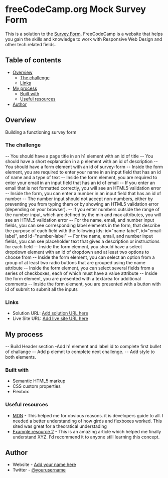 # freeCodeCamp.org Mock Survey Form

This is a solution to the [Survey Form](https://www.freecodcamp.com). FreeCodeCamp is a website that helps you gain the skills and knowledge to work with Responsive Web Design and other tech related fields.

## Table of contents

- [Overview](#overview)
  - [The challenge](#the-challenge)
  - [Links](#links)
- [My process](#my-process)
  - [Built with](#built-with)
  - [Useful resources](#useful-resources)
- [Author](#author)

## Overview

Building a functioning survey form

### The challenge

  -- You should have a page title in an h1 element with an id of title
  -- You should have a short explanation in a p element with an id of description
  -- You should have a form element with an id of survey-form
  -- Inside the form element, you are required to enter your name in an input field that has an id of name and a type of text
  -- Inside the form element, you are required to enter your email in an input field that has an id of email
  -- If you enter an email that is not formatted correctly, you will see an HTML5 validation error
  -- Inside the form, you can enter a number in an input field that has an id of number
  -- The number input should not accept non-numbers, either by preventing you from typing them or by showing an HTML5 validation error (depending on your browser).
  -- If you enter numbers outside the range of the number input, which are defined by the min and max attributes, you will see an HTML5 validation error
  -- For the name, email, and number input fields, you can see corresponding label elements in the form, that describe the purpose of each field with the following ids: id="name-label", id="email-label", and id="number-label"
  -- For the name, email, and number input fields, you can see placeholder text that gives a description or instructions for each field
  -- Inside the form element, you should have a select dropdown element with an id of dropdown and at least two options to choose from
  -- Inside the form element, you can select an option from a group of at least two radio buttons that are grouped using the name attribute
  -- Inside the form element, you can select several fields from a series of checkboxes, each of which must have a value attribute
  -- Inside the form element, you are presented with a textarea for additional comments
  -- Inside the form element, you are presented with a button with id of submit to submit all the inputs

### Links

- Solution URL: [Add solution URL here](https://your-solution-url.com)
- Live Site URL: [Add live site URL here](https://your-live-site-url.com)

## My process

  -- Build Header section
    -Add h1 element and label id to complete first bullet of challange
  -- Add p elemnt to complete next challenge.
  -- Add style to both elements.  

### Built with

- Semantic HTML5 markup
- CSS custom properties
- Flexbox

### Useful resources

- [MDN](https://www.mdn.com) - This helped me for obvious reasons. it is developers guide to all. I needed a better understanding of how girds and flexboxes worked. This sited was great for a theoratical understading
- [Example resource 2](https://www.example.com) - This is an amazing article which helped me finally understand XYZ. I'd recommend it to anyone still learning this concept.

## Author

- Website - [Add your name here](https://www.your-site.com)
- Twitter - [@yourusername](https://www.twitter.com/yourusername)
